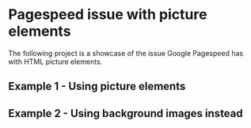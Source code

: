 # Pagespeed issue with picture elements

The following project is a showcase of the issue Google Pagespeed has with HTML picture elements.

## Example 1 - Using picture elements

## Example 2 - Using background images instead
